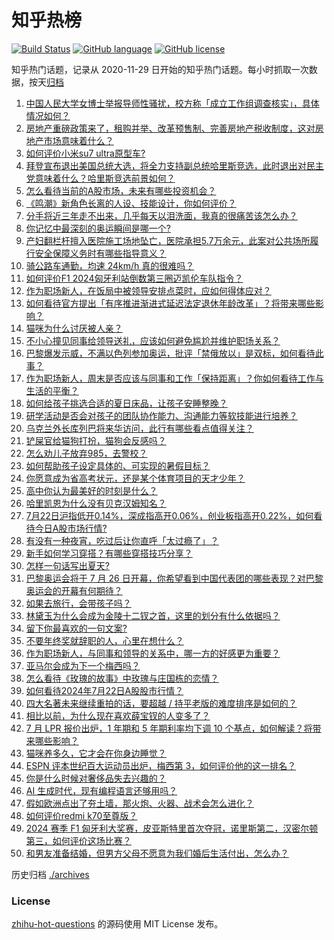 # 知乎热榜
[![Build Status](https://github.com/ToWeLong/zhihu-hot-questions/workflows/CI/badge.svg)](https://github.com/ToWeLong/zhihu-hot-questions/actions)
[![GitHub language](https://img.shields.io/badge/language-golang-orange.svg)](https://golang.org/)
[![GitHub license](https://img.shields.io/github/license/ToWeLong/zhihu-hot-questions)](https://github.com/ToWeLong/zhihu-hot-questions/blob/main/LICENSE)

知乎热门话题，记录从 2020-11-29 日开始的知乎热门话题。每小时抓取一次数据，按天[归档](./archives)

<!-- BEGIN -->

1. [中国人民大学女博士举报导师性骚扰，校方称「成立工作组调查核实」，具体情况如何？](https://www.zhihu.com/question/662247215)
1. [房地产重磅政策来了，租购并举、改革预售制、完善房地产税收制度，这对房地产市场意味着什么？](https://www.zhihu.com/question/662214977)
1. [如何评价小米su7 ultra原型车?](https://www.zhihu.com/question/662051481)
1. [拜登宣布退出美国总统大选，将全力支持副总统哈里斯竞选，此时退出对民主党意味着什么？哈里斯竞选前景如何？](https://www.zhihu.com/question/662224581)
1. [怎么看待当前的A股市场，未来有哪些投资机会？](https://www.zhihu.com/question/662220807)
1. [《鸣潮》新角色长离的人设、技能设计，你如何评价？](https://www.zhihu.com/question/660362613)
1. [分手将近三年走不出来，几乎每天以泪洗面，我真的很痛苦该怎么办？](https://www.zhihu.com/question/662133629)
1. [你记忆中最深刻的奥运瞬间是哪一个?](https://www.zhihu.com/question/662178070)
1. [产妇翻栏杆擅入医院施工场地坠亡，医院承担5.7万余元，此案对公共场所履行安全保障义务时有哪些指导意义？](https://www.zhihu.com/question/662104469)
1. [骑公路车通勤，均速 24km/h 真的很难吗？](https://www.zhihu.com/question/661951724)
1. [如何评价F1 2024匈牙利站倒数第三圈迈凯伦车队指令？](https://www.zhihu.com/question/662217563)
1. [作为职场新人，在饭局中被领导安排点菜时，应如何得体应对？](https://www.zhihu.com/question/660814090)
1. [如何看待官方提出「有序推进渐进式延迟法定退休年龄改革」？将带来哪些影响？](https://www.zhihu.com/question/662217578)
1. [猫咪为什么讨厌被人亲？](https://www.zhihu.com/question/658441125)
1. [不小心撞见同事给领导送礼，应该如何避免尴尬并维护职场关系？](https://www.zhihu.com/question/660814177)
1. [巴黎爆发示威，不满以色列参加奥运，批评「禁俄放以」是双标，如何看待此事？](https://www.zhihu.com/question/662209291)
1. [作为职场新人，周末是否应该与同事和工作「保持距离」？你如何看待工作与生活的平衡？](https://www.zhihu.com/question/660814286)
1. [如何给孩子挑选合适的夏日床品，让孩子安睡整晚？](https://www.zhihu.com/question/660176520)
1. [研学活动是否会对孩子的团队协作能力、沟通能力等软技能进行培养？](https://www.zhihu.com/question/661237388)
1. [乌克兰外长库列巴将来华访问，此行有哪些看点值得关注？](https://www.zhihu.com/question/662271239)
1. [铲屎官给猫狗打扮，猫狗会反感吗？](https://www.zhihu.com/question/660336107)
1. [怎么劝儿子放弃985，去警校？](https://www.zhihu.com/question/608804899)
1. [如何帮助孩子设定具体的、可实现的暑假目标？](https://www.zhihu.com/question/660702655)
1. [你愿意成为省高考状元，还是某个体育项目的天才少年？](https://www.zhihu.com/question/661745898)
1. [高中你认为最美好的时刻是什么？](https://www.zhihu.com/question/659408980)
1. [哈里凯恩为什么没有贝克汉姆知名？](https://www.zhihu.com/question/661668809)
1. [7月22日沪指低开0.14%，深成指高开0.06%，创业板指高开0.22%，如何看待今日A股市场行情?](https://www.zhihu.com/question/662248773)
1. [有没有一种夜宵，吃过后让你直呼「太过瘾了」？](https://www.zhihu.com/question/661261499)
1. [新手如何学习穿搭？有哪些穿搭技巧分享？](https://www.zhihu.com/question/659676986)
1. [怎样一句话写出夏天?](https://www.zhihu.com/question/662180653)
1. [巴黎奥运会将于 7 月 26 日开幕，你希望看到中国代表团的哪些表现？对巴黎奥运会的开幕有何期待？](https://www.zhihu.com/question/661831907)
1. [如果去旅行，会带孩子吗？](https://www.zhihu.com/question/658294186)
1. [林黛玉为什么会成为金陵十二钗之首，这里的划分有什么依据吗？](https://www.zhihu.com/question/661066143)
1. [留下你最喜欢的一句文案?](https://www.zhihu.com/question/662128257)
1. [不要年终奖就辞职的人，心里在想什么？](https://www.zhihu.com/question/661631503)
1. [作为职场新人，与同事和领导的关系中，哪一方的好感更为重要？](https://www.zhihu.com/question/660814243)
1. [亚马尔会成为下一个梅西吗？](https://www.zhihu.com/question/662166452)
1. [怎么看待《玫瑰的故事》中玫瑰与庄国栋的恋情？](https://www.zhihu.com/question/659133499)
1. [如何看待2024年7月22日A股股市行情？](https://www.zhihu.com/question/661999392)
1. [四大名著未来继续重拍的话，要超越 / 持平老版的难度排序是如何的？](https://www.zhihu.com/question/661903905)
1. [相比以前，为什么现在喜欢薛宝钗的人变多了？](https://www.zhihu.com/question/661063599)
1. [7 月 LPR 报价出炉，1 年期和 5 年期利率均下调 10 个基点，如何解读？将带来哪些影响？](https://www.zhihu.com/question/662247770)
1. [猫咪养多久，它才会在你身边睡觉？](https://www.zhihu.com/question/660314073)
1. [ESPN 评本世纪百大运动员出炉，梅西第 3，如何评价他的这一排名？](https://www.zhihu.com/question/662036368)
1. [你是什么时候对奢侈品失去兴趣的？](https://www.zhihu.com/question/364507344)
1. [AI 生成时代，现有编程语言还够用吗？](https://www.zhihu.com/question/661343995)
1. [假如欧洲点出了夯土墙，那火炮、火器、战术会怎么进化？](https://www.zhihu.com/question/661825542)
1. [如何评价redmi k70至尊版？](https://www.zhihu.com/question/662052185)
1. [2024 赛季 F1 匈牙利大奖赛，皮亚斯特里首次夺冠，诺里斯第二，汉密尔顿第三，如何评价这场比赛？](https://www.zhihu.com/question/662217235)
1. [和男友准备结婚，但男方父母不愿意为我们婚后生活付出，怎么办？](https://www.zhihu.com/question/662013947)

<!-- END -->

历史归档 [./archives](./archives)


### License
[zhihu-hot-questions](https://github.com/towelong/zhihu-hot-questions) 的源码使用 MIT License 发布。